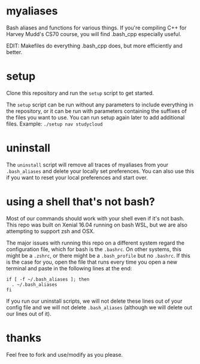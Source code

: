 # myaliases
Bash aliases and functions for various things. If you're compiling C++ for Harvey Mudd's CS70 course, you will find .bash_cpp especially useful.

EDIT: Makefiles do everything .bash_cpp does, but more efficiently and better. 

# setup
Clone this repository and run the `setup` script to get started. 

The `setup` script can be run without any parameters to include everything in the repository, or it can be run with parameters containing the suffixes of the files you want to use. You can run setup again later to add additional files. 
Example: `./setup nav studycloud`

# uninstall
The `uninstall` script will remove all traces of myaliases from your `.bash_aliases` and delete your locally set preferences. You can also use this if you want to reset your local preferences and start over. 

# using a shell that's not bash?
Most of our commands should work with your shell even if it's not bash. This repo was built on Xenial 16.04 running on bash WSL, but we are also attempting to support zsh and OSX. 

The major issues with running this repo on a different system regard the configuration file, which for bash is the `.bashrc`. On other systems, this might be a `.zshrc`, or there might be a `.bash_profile` but no `.bashrc`. If this is the case for you, open the file that runs every time you open a new terminal and paste in the following lines at the end: 
```
if [ -f ~/.bash_aliases ]; then
  . ~/.bash_aliases
fi
```
If you run our uninstall scripts, we will not delete these lines out of your config file and we will not delete `.bash_aliases` (although we will delete out our lines out of it). 

# thanks
Feel free to fork and use/modify as you please. 
